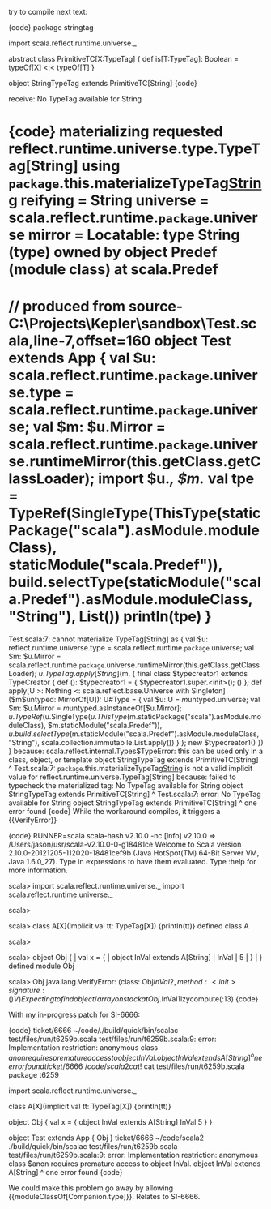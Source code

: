 try to compile next text:

{code}
package stringtag

import scala.reflect.runtime.universe._

abstract class PrimitiveTC[X:TypeTag] {
   def is[T:TypeTag]: Boolean = typeOf[X] <:< typeOf[T]
}

object StringTypeTag extends PrimitiveTC[String]
{code}

receive:
No TypeTag available for String

{code}
materializing requested reflect.runtime.universe.type.TypeTag[String] using `package`.this.materializeTypeTag[String](scala.reflect.runtime.`package`.universe)
reifying = String
universe = scala.reflect.runtime.`package`.universe
mirror = <empty>
Locatable: type String (type) owned by object Predef (module class) at scala.Predef
=============================
// produced from source-C:\Projects\Kepler\sandbox\Test.scala,line-7,offset=160
object Test extends App {
  val $u: scala.reflect.runtime.`package`.universe.type = scala.reflect.runtime.`package`.universe;
  val $m: $u.Mirror = scala.reflect.runtime.`package`.universe.runtimeMirror(this.getClass.getClassLoader);
  import $u._, $m._
  val tpe = TypeRef(SingleType(ThisType(staticPackage("scala").asModule.moduleClass), staticModule("scala.Predef")), build.selectType(staticModule("scala.Predef").asModule.moduleClass, "String"), List())
  println(tpe)
}
=============================
Test.scala:7: cannot materialize TypeTag[String] as {
  val $u: reflect.runtime.universe.type = scala.reflect.runtime.`package`.universe;
  val $m: $u.Mirror = scala.reflect.runtime.`package`.universe.runtimeMirror(this.getClass.getClassLoader);
  $u.TypeTag.apply[String]($m, {
    final class $typecreator1 extends TypeCreator {
      def <init>(): $typecreator1 = {
        $typecreator1.super.<init>();
        ()
      };
      def apply[U >: Nothing <: scala.reflect.base.Universe with Singleton]($m$untyped: MirrorOf[U]): U#Type = {
        val $u: U = $m$untyped.universe;
        val $m: $u.Mirror = $m$untyped.asInstanceOf[$u.Mirror];
        $u.TypeRef($u.SingleType($u.ThisType($m.staticPackage("scala").asModule.moduleClass), $m.staticModule("scala.Predef")), $u.build.selectType($m.staticModule("scala.Predef").asModule.moduleClass, "String"), scala.collection.immutab
le.List.apply())
      }
    };
    new $typecreator1()
  })
} because:
scala.reflect.internal.Types$TypeError: this can be used only in a class, object, or template
object StringTypeTag extends PrimitiveTC[String]
                     ^
Test.scala:7: `package`.this.materializeTypeTag[String](scala.reflect.runtime.`package`.universe) is not a valid implicit value for reflect.runtime.universe.TypeTag[String] because:
failed to typecheck the materialized tag:
No TypeTag available for String
object StringTypeTag extends PrimitiveTC[String]
                     ^
Test.scala:7: error: No TypeTag available for String
object StringTypeTag extends PrimitiveTC[String]
                     ^
one error found
{code}
While the workaround compiles, it triggers a {{VerifyError}}

{code}
 RUNNER=scala scala-hash v2.10.0 -nc 
[info] v2.10.0 => /Users/jason/usr/scala-v2.10.0-0-g18481ce
Welcome to Scala version 2.10.0-20121205-112020-18481cef9b (Java HotSpot(TM) 64-Bit Server VM, Java 1.6.0_27).
Type in expressions to have them evaluated.
Type :help for more information.

scala> import scala.reflect.runtime.universe._
import scala.reflect.runtime.universe._

scala> 

scala> class A[X](implicit val tt: TypeTag[X]) {println(tt)}
defined class A

scala> 

scala> object Obj {
     |   val x = {
     |     object InVal extends A[String]
     |     InVal
     |     5
     |   }
     | }
defined module Obj

scala> Obj
java.lang.VerifyError: (class: Obj$InVal$2$, method: <init> signature: ()V) Expecting to find object/array on stack
	at Obj$.InVal$1$lzycompute(<console>:13)
{code}

With my in-progress patch for SI-6666:


{code}
ticket/6666 ~/code/./build/quick/bin/scalac test/files/run/t6259b.scala
test/files/run/t6259b.scala:9: error: Implementation restriction: anonymous class $anon requires premature access to object InVal.
    object InVal extends A[String]
                         ^
one error found
ticket/6666 ~/code/scala2 cat !$
cat test/files/run/t6259b.scala
package t6259

import scala.reflect.runtime.universe._

class A[X](implicit val tt: TypeTag[X]) {println(tt)}

object Obj {
  val x = {
    object InVal extends A[String]
    InVal
    5
  }
}

object Test extends App {
  Obj
}
ticket/6666 ~/code/scala2 ./build/quick/bin/scalac test/files/run/t6259b.scala
test/files/run/t6259b.scala:9: error: Implementation restriction: anonymous class $anon requires premature access to object InVal.
    object InVal extends A[String]
                         ^
one error found
{code}

We could make this problem go away by allowing {{moduleClassOf[Companion.type]}}.
Relates to SI-6666.
